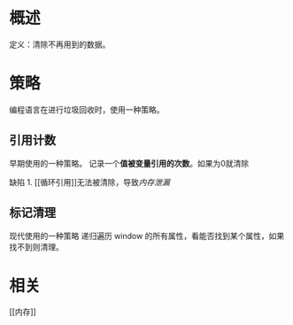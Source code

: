 # 概述
定义：清除不再用到的数据。

# 策略
编程语言在进行垃圾回收时，使用一种策略。
## 引用计数
早期使用的一种策略。
记录一个**值被变量引用的次数**。如果为0就清除

缺陷
	1. [[循环引用]]无法被清除，导致*内存泄漏* 
## 标记清理
现代使用的一种策略
递归遍历 window 的所有属性，看能否找到某个属性，如果找不到则清理。
# 相关
[[内存]] 